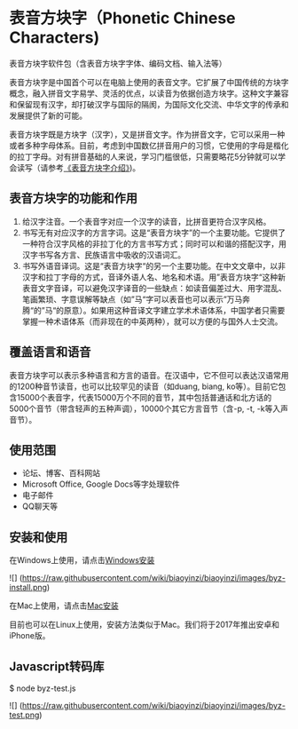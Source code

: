 # 表音方块字（Phonetic Chinese Characters)
表音方块字软件包（含表音方块字字体、编码文档、输入法等）

表音方块字是中国首个可以在电脑上使用的表音文字。它扩展了中国传统的方块字概念，融入拼音文字易学、灵活的优点，以读音为依据创造方块字。这种文字兼容和保留现有汉字，却打破汉字与国际的隔阂，为国际文化交流、中华文字的传承和发展提供了新的可能。

表音方块字既是方块字（汉字），又是拼音文字。作为拼音文字，它可以采用一种或者多种字母体系。目前，考虑到中国数亿拼音用户的习惯，它使用的字母是楷化的拉丁字母。对有拼音基础的人来说，学习门槛很低，只需要略花5分钟就可以学会读写（请参考[《表音方块字介绍》](http://blog.sina.com.cn/s/blog_141aa4e440102w31n.html))。

## 表音方块字的功能和作用
1. 给汉字注音。一个表音字对应一个汉字的读音，比拼音更符合汉字风格。
2. 书写无有对应汉字的方言字词。这是“表音方块字”的一个主要功能。它提供了一种符合汉字风格的非拉丁化的方言书写方式；同时可以和谐的搭配汉字，用汉字书写各方言、民族语言中吸收的汉语词汇。
3. 书写外语音译词。这是“表音方块字“的另一个主要功能。在中文文章中，以非汉字和拉丁字母的方式，音译外语人名、地名和术语。用”表音方块字“这种新表音文字音译，可以避免汉字译音的一些缺点：如读音偏差过大、用字混乱、笔画繁琐、字意误解等缺点（如”马“字可以表音也可以表示”万马奔腾“的”马“的原意）。如果用这种音译文字建立学术术语体系，中国学者只需要掌握一种术语体系（而非现在的中英两种），就可以方便的与国外人士交流。

## 覆盖语言和语音
表音方块字可以表示多种语言和方言的语音。在汉语中，它不但可以表达汉语常用的1200种音节读音，也可以比较罕见的读音（如duang, biang, ko等）。目前它包含15000个表音字，代表15000万个不同的音节，其中包括普通话和北方话的5000个音节（带含轻声的五种声调），10000个其它方言音节（含-p, -t, -k等入声音节）。

## 使用范围
* 论坛、博客、百科网站
* Microsoft Office, Google Docs等字处理软件
* 电子邮件
* QQ聊天等

## 安装和使用
在Windows上使用，请点击[Windows安装](https://github.com/biaoyinzi/biaoyinzi/wiki/Windows%E5%AD%97%E4%BD%93%E5%92%8C%E8%BE%93%E5%85%A5%E6%B3%95%E5%AE%89%E8%A3%85)

![]
(https://raw.githubusercontent.com/wiki/biaoyinzi/biaoyinzi/images/byz-install.png)

在Mac上使用，请点击[Mac安装](https://github.com/biaoyinzi/biaoyinzi/wiki/Mac%E5%AD%97%E4%BD%93%E5%92%8C%E8%BE%93%E5%85%A5%E6%B3%95%E5%AE%89%E8%A3%85)

目前也可以在Linux上使用，安装方法类似于Mac。我们将于2017年推出安卓和iPhone版。

## Javascript转码库
$ node byz-test.js

![]
(https://raw.githubusercontent.com/wiki/biaoyinzi/biaoyinzi/images/byz-test.png)
